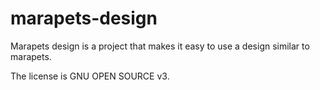 # marapets-design

Marapets design is a project that makes it easy to use a design similar to marapets.

The license is GNU OPEN SOURCE v3.
